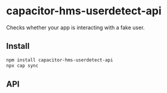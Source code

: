 # capacitor-hms-userdetect-api

Checks whether your app is interacting with a fake user.

## Install

```bash
npm install capacitor-hms-userdetect-api
npx cap sync
```

## API

<docgen-index></docgen-index>

<docgen-api>
<!-- run docgen to generate docs from the source -->
<!-- More info: https://github.com/ionic-team/capacitor-docgen -->
</docgen-api>
